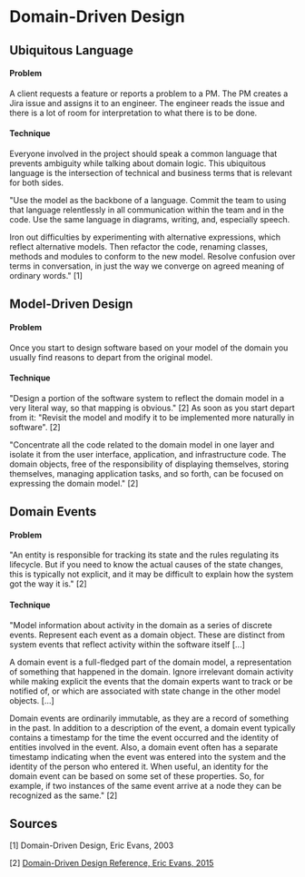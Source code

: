 # Domain-Driven Design

## Ubiquitous Language
#### Problem
A client requests a feature or reports a problem to a PM. The PM creates a Jira issue and assigns it to an engineer. The engineer reads the issue and there is a lot of room for interpretation to what there is to be done.

#### Technique
Everyone involved in the project should speak a common language that prevents ambiguity while talking about domain logic. This ubiquitous language is the intersection of technical and business terms that is relevant for both sides.

"Use the model as the backbone of a language. Commit the team to using that language relentlessly in all communication within the team and in the code. Use the same language in diagrams, writing, and, especially speech.

Iron out difficulties by experimenting with alternative expressions, which reflect alternative models. Then refactor the code, renaming classes, methods and modules to conform to the new model. Resolve confusion over terms in conversation, in just the way we converge on agreed meaning of ordinary words." [1]


## Model-Driven Design
#### Problem
Once you start to design software based on your model of the domain you usually find reasons to depart from the original model.

#### Technique
"Design a portion of the software system to reflect the domain model in a very literal way, so that mapping is obvious." [2] As soon as you start depart from it: "Revisit the model and modify it to be implemented more naturally in software". [2]

"Concentrate all the code related to the domain model in one layer and isolate it from the user interface, application, and infrastructure code. The domain objects, free of the responsibility of displaying themselves, storing themselves, managing application tasks, and so forth, can be focused on expressing the domain model." [2]


## Domain Events
#### Problem
"An entity is responsible for tracking its state and the rules regulating its lifecycle. But if you need to know the actual causes of the state changes, this is typically not explicit, and it may be difficult to explain how the system got the way it is." [2]

#### Technique
"Model information about activity in the domain as a series of discrete events. Represent each event as a domain object. These are distinct from system events that reflect activity within the software itself [...]

A domain event is a full-fledged part of the domain model, a representation of something that happened in the domain. Ignore irrelevant domain activity while making explicit the events that the domain experts want to track or be notified of, or which are associated with state change in the other model objects. [...]

Domain events are ordinarily immutable, as they are a record of something in the past. In addition to a description of the event, a domain event typically contains a timestamp for the time the event occurred and the identity of entities involved in the event. Also, a domain event often has a separate timestamp indicating when the event was entered into the system and the identity of the person who entered it. When useful, an identity for the domain event can be based on some set of these properties. So, for example, if two instances of the same event arrive at a node they can be recognized as the same." [2]


## Sources
[1] Domain-Driven Design, Eric Evans, 2003

[2] [Domain-Driven Design Reference, Eric Evans, 2015](http://domainlanguage.com/wp-content/uploads/2016/05/DDD_Reference_2015-03.pdf)
